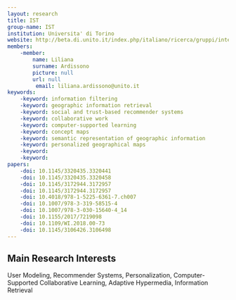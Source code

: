 ```yaml
---
layout: research
title: IST
group-name: IST
institution: Universita' di Torino
website: http://beta.di.unito.it/index.php/italiano/ricerca/gruppi/intelligent-semantic-technologies/presentazione
members: 
    -member: 
        name: Liliana
        surname: Ardissono
        picture: null
        url: null
		 email: liliana.ardissono@unito.it
keywords: 
    -keyword: information filtering
    -keyword: geographic information retrieval
    -keyword: social and trust-based recommender systems
    -keyword: collaborative work
    -keyword: computer-supported learning
    -keyword: concept maps
    -keyword: semantic representation of geographic information
    -keyword: personalized geographical maps
    -keyword: 
    -keyword: 
papers: 
    -doi: 10.1145/3320435.3320441
    -doi: 10.1145/3320435.3320458
    -doi: 10.1145/3172944.3172957
    -doi: 10.1145/3172944.3172957
    -doi: 10.4018/978-1-5225-6361-7.ch007
    -doi: 10.1007/978-3-319-58515-4
    -doi: 10.1007/978-3-030-15640-4_14
    -doi: 10.1155/2017/7219098
    -doi: 10.1109/WI.2018.00-73
    -doi: 10.1145/3106426.3106498
---
```



## Main Research Interests
User Modeling, Recommender Systems, Personalization, Computer-Supported Collaborative Learning, Adaptive Hypermedia, Information Retrieval
